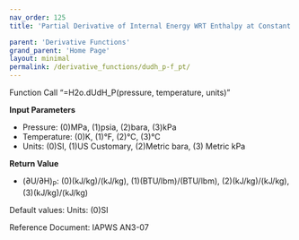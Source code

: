 ```yaml
---
nav_order: 125
title: 'Partial Derivative of Internal Energy WRT Enthalpy at Constant Pressure f(P, T)'

parent: 'Derivative Functions'
grand_parent: 'Home Page'
layout: minimal
permalink: /derivative_functions/dudh_p-f_pt/
---
```


Function Call “=H2o.dUdH\_P(pressure, temperature, units)”

**Input Parameters**

- Pressure: (0)MPa, (1)psia, (2)bara, (3)kPa
- Temperature: (0)K, (1)°F, (2)°C, (3)°C
- Units: (0)SI, (1)US Customary, (2)Metric bara, (3) Metric kPa

**Return Value**

- (∂U/∂H)<sub>P</sub>: (0)(kJ/kg)/(kJ/kg), (1)(BTU/lbm)/(BTU/lbm), (2)(kJ/kg)/(kJ/kg), (3)(kJ/kg)/(kJ/kg)

Default values: Units: (0)SI

Reference Document: IAPWS AN3-07